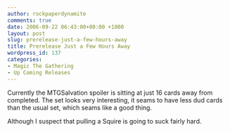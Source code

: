 ```yaml
---
author: rockpaperdynamite
comments: true
date: 2006-09-22 06:43:00+00:00 +1000
layout: post
slug: prerelease-just-a-few-hours-away
title: Prerelease Just a Few Hours Away
wordpress_id: 137
categories:
- Magic The Gathering
- Up Coming Releases
---
```


Currently the MTGSalvation spoiler is sitting at just 16 cards away from completed. The set looks very interesting, it seams to have less dud cards than the usual set, which seams like a good thing.

Although I suspect that pulling a Squire is going to suck fairly hard.
